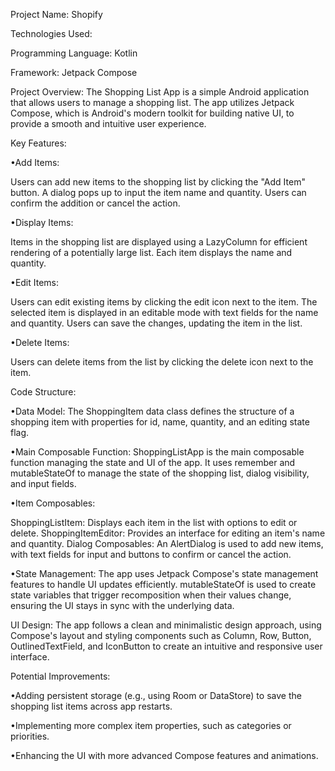 Project Name: Shopify

Technologies Used:

Programming Language: Kotlin

Framework: Jetpack Compose

Project Overview:
The Shopping List App is a simple Android application that allows users to manage a shopping list. The app utilizes Jetpack Compose, which is Android's modern toolkit for building native UI, to provide a smooth and intuitive user experience.

Key Features:

•Add Items:

Users can add new items to the shopping list by clicking the "Add Item" button.
A dialog pops up to input the item name and quantity.
Users can confirm the addition or cancel the action.

•Display Items:

Items in the shopping list are displayed using a LazyColumn for efficient rendering of a potentially large list.
Each item displays the name and quantity.

•Edit Items:

Users can edit existing items by clicking the edit icon next to the item.
The selected item is displayed in an editable mode with text fields for the name and quantity.
Users can save the changes, updating the item in the list.

•Delete Items:

Users can delete items from the list by clicking the delete icon next to the item.

Code Structure:

•Data Model: The ShoppingItem data class defines the structure of a shopping item with properties for id, name, quantity, and an editing state flag.

•Main Composable Function: ShoppingListApp is the main composable function managing the state and UI of the app. It uses remember and mutableStateOf to manage the state of the shopping list, dialog visibility, and input fields.

•Item Composables:

  ShoppingListItem: Displays each item in the list with options to edit or delete.
  ShoppingItemEditor: Provides an interface for editing an item's name and quantity.
  Dialog Composables: An AlertDialog is used to add new items, with text fields for input and buttons to confirm or cancel the action.

•State Management:
The app uses Jetpack Compose's state management features to handle UI updates efficiently. mutableStateOf is used to create state variables that trigger recomposition when their values change, ensuring the UI stays in sync with the underlying data.

UI Design:
The app follows a clean and minimalistic design approach, using Compose's layout and styling components such as Column, Row, Button, OutlinedTextField, and IconButton to create an intuitive and responsive user interface.

Potential Improvements:

•Adding persistent storage (e.g., using Room or DataStore) to save the shopping list items across app restarts.

•Implementing more complex item properties, such as categories or priorities.

•Enhancing the UI with more advanced Compose features and animations.

